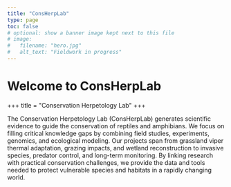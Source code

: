 ```yaml
---
title: "ConsHerpLab"
type: page
toc: false
# optional: show a banner image kept next to this file
# image:
#   filename: "hero.jpg"
#   alt_text: "Fieldwork in progress"
---
```


# Welcome to ConsHerpLab

+++
title = "Conservation Herpetology Lab"
+++

The Conservation Herpetology Lab (ConsHerpLab) generates scientific evidence to guide the conservation of reptiles and amphibians. We focus on filling critical knowledge gaps by combining field studies, experiments, genomics, and ecological modeling. Our projects span from grassland viper thermal adaptation, grazing impacts, and wetland reconstruction to invasive species, predator control, and long-term monitoring. By linking research with practical conservation challenges, we provide the data and tools needed to protect vulnerable species and habitats in a rapidly changing world.
